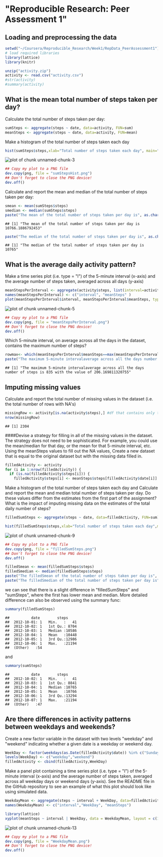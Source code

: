 "Reproducible Research: Peer Assessment 1"
==========================================

## Loading and preprocessing the data

```r
setwd("~/Coursera/Reproducible_Research/Week1/RepData_PeerAssessment1")
# load required libraries
library(lattice)
library(knitr)

unzip("activity.zip")
activity <- read.csv("activity.csv")
#str(activity)
#summary(activity)
```
## What is the mean total number of steps taken per day?
Calculate the total number of steps taken per day:

```r
sumSteps <- aggregate(steps ~ date, data=activity, FUN=sum)
meanSteps <- aggregate(steps ~ date, data=activity, FUN=mean)
```

Make a histogram of the total number of steps taken each day

```r
hist(sumSteps$steps,xlab="Total number of steps taken each day", main="Histogram of the total number of steps taken/day")
```

![plot of chunk unnamed-chunk-3](figure/unnamed-chunk-3-1.png)

```r
## Copy my plot to a PNG file
dev.copy(png, file = "sumStepsHist.png")
## Don't forget to close the PNG device!
dev.off()
```

Calculate and report the mean and median of the total number of steps taken per day:

```r
smean <- mean(sumSteps$steps)
smedian <- median(sumSteps$steps)
paste("The mean of the total number of steps taken per day is", as.character(smean))
```

```
## [1] "The mean of the total number of steps taken per day is 10766.1886792453"
```

```r
paste("The median of the total number of steps taken per day is", as.character(smedian))
```

```
## [1] "The median of the total number of steps taken per day is 10765"
```

## What is the average daily activity pattern?
Make a time series plot (i.e. type = "l") of the 5-minute interval (x-axis) and the average number of steps taken, averaged across all days (y-axis)

```r
meanStepsPerInterval <- aggregate(activity$steps, list(interval=activity$interval), FUN = mean, na.rm=TRUE)
names(meanStepsPerInterval) <- c("interval", "meanSteps" )
plot(meanStepsPerInterval$interval, meanStepsPerInterval$meanSteps, type = "l", ,xlab="5-minute interval", ylab="Mean number of steps",  main="Mean number of steps")
```

![plot of chunk unnamed-chunk-5](figure/unnamed-chunk-5-1.png)

```r
## Copy my plot to a PNG file
dev.copy(png, file = "meanStepsPerInterval.png")
## Don't forget to close the PNG device!
dev.off()
```

Which 5-minute interval, on average across all the days in the dataset, contains the maximum number of steps?

```r
rowmax<- which(meanStepsPerInterval$meanSteps==max(meanStepsPerInterval$meanSteps))
paste("The maximum 5-minute intervalaverage across all the days number of steps is", meanStepsPerInterval[rowmax, 1], "with the value of", meanStepsPerInterval[rowmax, 2])
```

```
## [1] "The maximum 5-minute intervalaverage across all the days number of steps is 835 with the value of 206.169811320755"
```

## Imputing missing values
Calculate and report the total number of missing values in the dataset (i.e. the total number of rows with NA's)

```r
missingRow <- activity[is.na(activity$steps),] #df that contains only the NA rows of activity$steps
nrow(missingRow)
```

```
## [1] 2304
```
####Devise a strategy for filling in all of the missing values in the dataset. The strategy does not need to be sophisticated. For example, you could use the mean/median for that day, or the mean for that 5-minute interval, etc.
Using the meanSteps values to fill out the NA values,
Create a new dataset that is equal to the original dataset but with the missing data filled in.

```r
filledActivity <- activity
for (i in 1:nrow(filledActivity)) {
  if (is.na(filledActivity$steps[i])) {
    filledActivity$steps[i] <- meanSteps$steps[filledActivity$date[i]] }}
```
Make a histogram of the total number of steps taken each day and Calculate and report the mean and median total number of steps taken per day. Do these values differ from the estimates from the first part of the assignment? What is the impact of imputing missing data on the estimates of the total daily number of steps?

```r
filledSumSteps <- aggregate(steps ~ date, data=filledActivity, FUN=sum)

hist(filledSumSteps$steps,xlab="Total number of steps taken each day",main="Total number of steps taken/day (filled NA's)")
```

![plot of chunk unnamed-chunk-9](figure/unnamed-chunk-9-1.png)

```r
## Copy my plot to a PNG file
dev.copy(png, file = "filledSumSteps.png")
## Don't forget to close the PNG device!
dev.off()

filledSmean <- mean(filledSumSteps$steps)
filledSmedian <- median(filledSumSteps$steps)
paste("The filledSmean of the total number of steps taken per day is", as.character(filledSmean))
paste("The filledSmedian of the total number of steps taken per day is", as.character(filledSmedian))
```
we can see that there is a slight difference in "filledSumSteps" and "sumSteps", where the first has lower mean and median. More detailed difference can also be observed using the summary func:

```r
summary(filledSumSteps)
```

```
##          date        steps      
##  2012-10-01: 1   Min.   :   41  
##  2012-10-02: 1   1st Qu.: 8704  
##  2012-10-03: 1   Median :10586  
##  2012-10-04: 1   Mean   :10448  
##  2012-10-05: 1   3rd Qu.:12986  
##  2012-10-06: 1   Max.   :21194  
##  (Other)   :54
```
and 

```r
summary(sumSteps)
```

```
##          date        steps      
##  2012-10-02: 1   Min.   :   41  
##  2012-10-03: 1   1st Qu.: 8841  
##  2012-10-04: 1   Median :10765  
##  2012-10-05: 1   Mean   :10766  
##  2012-10-06: 1   3rd Qu.:13294  
##  2012-10-07: 1   Max.   :21194  
##  (Other)   :47
```

## Are there differences in activity patterns between weekdays and weekends?
Create a new factor variable in the dataset with two levels "weekday" and "weekend" indicating whether a given date is a weekday or weekend day.

```r
WeekDay <- factor(weekdays(as.Date(filledActivity$date)) %in% c("Sunday","Saturday"))
levels(WeekDay) <- c("weekday","weekend")
filledActivity <- cbind(filledActivity,WeekDay)
```
Make a panel plot containing a time series plot (i.e. type = "l") of the 5-minute interval (x-axis) and the average number of steps taken, averaged across all weekday days or weekend days (y-axis). See the README file in the GitHub repository to see an example of what this plot should look like using simulated data.

```r
WeekdayMean <- aggregate(steps ~ interval + WeekDay, data=filledActivity, FUN=mean)
names(WeekdayMean) <- c("interval","WeekDay", "meanSteps")

library(lattice)
xyplot(meanSteps ~ interval | WeekDay, data = WeekdayMean, layout = c(1, 2), type="l", xlab="5-minute interval", ylab="Mean number of steps",  main="Mean number of steps")
```

![plot of chunk unnamed-chunk-13](figure/unnamed-chunk-13-1.png)

```r
## Copy my plot to a PNG file
dev.copy(png, file = "WeekdayMean.png")
## Don't forget to close the PNG device!
dev.off()
```
